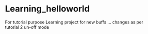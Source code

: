 # Learning_helloworld
For tutorial purpose
Learning project for new buffs ...
changes as per tutorial 2 un-off mode 
